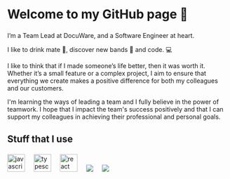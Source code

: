 <h1 align="left">Welcome to my GitHub page 👋</h1>

###

<p align="left">
I’m a Team Lead at DocuWare, and a Software Engineer at heart.

I like to drink mate 🧉, discover new bands 🎸 and code. 💻

I like to think that if I made someone’s life better, then it was worth it.
Whether it’s a small feature or a complex project, I aim to ensure that everything we create makes a positive difference for both my colleagues and our customers.

I'm learning the ways of leading a team and I fully believe in the power of teamwork. I hope that I impact the team's success positively and that I can support my colleagues in achieving their professional and personal goals.</p>

###

<h2 align="left">Stuff that I use</h2>

###

<div align="left">
  <img src="https://cdn.jsdelivr.net/gh/devicons/devicon/icons/javascript/javascript-original.svg" height="40" alt="javascript logo"  />
  <img width="12" />
  <img src="https://cdn.jsdelivr.net/gh/devicons/devicon/icons/typescript/typescript-original.svg" height="40" alt="typescript logo"  />
  <img width="12" />
  <img src="https://cdn.jsdelivr.net/gh/devicons/devicon/icons/react/react-original.svg" height="40" alt="react logo"  />
  <img width="12" /> 
  <img src="https://cdn.jsdelivr.net/gh/devicons/devicon@latest/icons/azure/azure-original.svg" />
  <img width="12" />
  <img src="https://cdn.jsdelivr.net/gh/devicons/devicon@latest/icons/terraform/terraform-original.svg" />        
</div>

###
